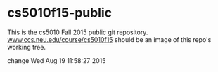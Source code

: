 # cs5010f15-public

This is the cs5010 Fall 2015 public git repository.
www.ccs.neu.edu/course/cs5010f15 should be an image of this repo's working tree.

change Wed Aug 19 11:58:27 2015
